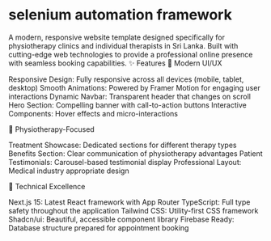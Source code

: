 # selenium automation framework

A modern, responsive website template designed specifically for physiotherapy clinics and individual therapists in Sri Lanka. Built with cutting-edge web technologies to provide a professional online presence with seamless booking capabilities.
✨ Features
🎨 Modern UI/UX

Responsive Design: Fully responsive across all devices (mobile, tablet, desktop)
Smooth Animations: Powered by Framer Motion for engaging user interactions
Dynamic Navbar: Transparent header that changes on scroll
Hero Section: Compelling banner with call-to-action buttons
Interactive Components: Hover effects and micro-interactions

🏥 Physiotherapy-Focused

Treatment Showcase: Dedicated sections for different therapy types
Benefits Section: Clear communication of physiotherapy advantages
Patient Testimonials: Carousel-based testimonial display
Professional Layout: Medical industry appropriate design

🔧 Technical Excellence

Next.js 15: Latest React framework with App Router
TypeScript: Full type safety throughout the application
Tailwind CSS: Utility-first CSS framework
Shadcn/ui: Beautiful, accessible component library
Firebase Ready: Database structure prepared for appointment booking
